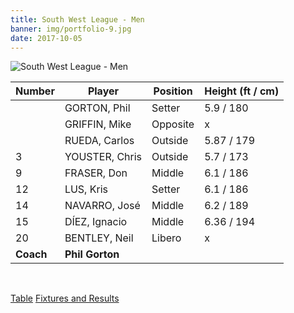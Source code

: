 ```yaml
---
title: South West League - Men
banner: img/portfolio-9.jpg
date: 2017-10-05
---
```


![South West League - Men](../../img/portfolio-9.jpg)

Number 	  | Player 			 | Position | Height (ft / cm)
------ 	  | ------ 			 | -------- | -------
          | GORTON, Phil     | Setter   | 5.9 / 180
          | GRIFFIN, Mike    | Opposite | x
          | RUEDA, Carlos    | Outside  | 5.87 / 179
3         | YOUSTER, Chris   | Outside  | 5.7 / 173
9         | FRASER, Don      | Middle   | 6.1 / 186
12        | LUS, Kris        | Setter   | 6.1 / 186
14        | NAVARRO, José    | Middle   | 6.2 / 189
15        | DÍEZ, Ignacio    | Middle   | 6.36 / 194
20        | BENTLEY, Neil    | Libero   | x
**Coach** | **Phil Gorton**

<br/>

<a href="http://swva.volleyballmatches.co.uk/showtables.asp?dbtdivision=2" class="results" target="_blank">Table</a>
<a href="http://swva.volleyballmatches.co.uk/showfixtures.asp?division=2" class="results" target="_blank">Fixtures and Results</a>
